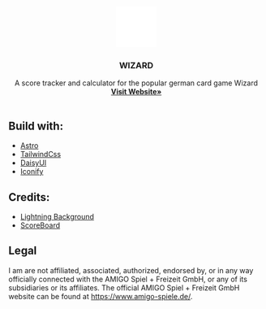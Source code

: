 <br />
<div align="center">
  <a href="https://paulprojects.github.io/wizard/">
    <img src="public/witch.svg" alt="Logo" width="80" height="80">
  </a>

  <h3 align="center">WIZARD</h3>

  <p align="center">
    A score tracker and calculator for the popular german card game Wizard
    <br />
    <a href="https://wizard.paulbertram.de"><strong>Visit Website»</strong></a>
    <br />
    <br />
  </p>
</div>


## Build with:
<ul>
          <li>
            <a class="underline" href="https://astro.build/">Astro</a>
          </li>
          <li>
            <a class="underline" href="https://tailwindcss.com">TailwindCss</a>
          </li>
          <li>
            <a class="underline" href="https://daisyui.com">DaisyUI</a>
          </li>
          <li>
            <a class="underline" href="https://iconify.design/">Iconify</a>
          </li>
        </ul>
        
## Credits:
<ul>
          <li>
            <a class="underline" href="https://codepen.io/jackrugile/pen/kQwPRO">Lightning Background</a>
          </li>
          <li>
            <a class="underline" href="https://codepen.io/jmolund/pen/jBqyqK">ScoreBoard</a>
          </li>
          
</ul>

## Legal

I am are not affiliated, associated, authorized, endorsed by, or in any way officially connected with the AMIGO Spiel + Freizeit GmbH, or any of its subsidiaries or its affiliates. The official AMIGO Spiel + Freizeit GmbH website can be found at https://www.amigo-spiele.de/.
